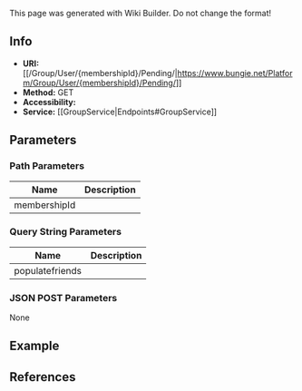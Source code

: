 <span class="wiki-builder">This page was generated with Wiki Builder. Do not change the format!</span>

## Info

* **URI:** [[/Group/User/{membershipId}/Pending/|https://www.bungie.net/Platform/Group/User/{membershipId}/Pending/]]
* **Method:** GET
* **Accessibility:** 
* **Service:** [[GroupService|Endpoints#GroupService]]

## Parameters
### Path Parameters
Name | Description
---- | -----------
membershipId | 

### Query String Parameters
Name | Description
---- | -----------
populatefriends | 

### JSON POST Parameters
None

## Example


## References

